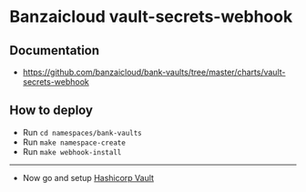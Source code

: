 # Banzaicloud vault-secrets-webhook

## Documentation

- https://github.com/banzaicloud/bank-vaults/tree/master/charts/vault-secrets-webhook

## How to deploy

- Run `cd namespaces/bank-vaults`
- Run `make namespace-create`
- Run `make webhook-install`
---
- Now go and setup [Hashicorp Vault](../vault/README.md)
